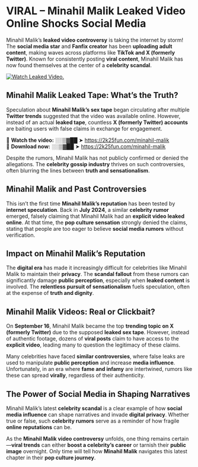 # VIRAL – Minahil Malik Leaked Video Online Shocks Social Media 

Minahil Malik’s **leaked video controversy** is taking the internet by storm! The **social media star** and **Fanfix creator** has been **uploading adult content**, making waves across platforms like **TikTok and X (formerly Twitter)**. Known for consistently posting **viral content**, Minahil Malik has now found themselves at the center of a **celebrity scandal**.  

[![Watch Leaked Video.](https://miro.medium.com/v2/resize:fit:828/format:webp/1*cilzJN44JGOrTw9NJCrNHA.gif "Watch Leaked Video")](https://2k25fun.com/minahil-malik)

## **Minahil Malik Leaked Tape: What’s the Truth?**  
Speculation about **Minahil Malik’s sex tape** began circulating after multiple **Twitter trends** suggested that the video was available online. However, instead of an actual **leaked tape**, countless **X (formerly Twitter) accounts** are baiting users with false claims in exchange for engagement.  

🔹 **Watch the video:** ░░▒▓██ ➤ https://2k25fun.com/minahil-malik  
🔹 **Download now:** ░░▒▓██ ➤ https://2k25fun.com/minahil-malik  

Despite the rumors, Minahil Malik has not publicly confirmed or denied the allegations. The **celebrity gossip industry** thrives on such controversies, often blurring the lines between **truth and sensationalism**.  

## **Minahil Malik and Past Controversies**  
This isn’t the first time **Minahil Malik’s reputation** has been tested by **internet speculation**. Back in **July 2024**, a similar **celebrity rumor** emerged, falsely claiming that Minahil Malik had an **explicit video leaked online**. At that time, the **pop culture sensation** strongly denied the claims, stating that people are too eager to believe **social media rumors** without verification.  

## **Impact on Minahil Malik’s Reputation**  
The **digital era** has made it increasingly difficult for celebrities like Minahil Malik to maintain their **privacy**. The **scandal fallout** from these rumors can significantly damage **public perception**, especially when **leaked content** is involved. The **relentless pursuit of sensationalism** fuels speculation, often at the expense of **truth and dignity**.  

## **Minahil Malik Videos: Real or Clickbait?**  
On **September 16**, Minahil Malik became the top **trending topic on X (formerly Twitter)** due to the supposed **leaked sex tape**. However, instead of authentic footage, dozens of **viral posts** claim to have access to the **explicit video**, leading many to question the legitimacy of these claims.  

Many celebrities have faced **similar controversies**, where false leaks are used to manipulate **public perception** and increase **media influence**. Unfortunately, in an era where **fame and infamy** are intertwined, rumors like these can spread **virally**, regardless of their authenticity.  

## **The Power of Social Media in Shaping Narratives**  
Minahil Malik’s latest **celebrity scandal** is a clear example of how **social media influence** can shape narratives and invade **digital privacy**. Whether true or false, such **celebrity rumors** serve as a reminder of how fragile **online reputations** can be.  

As the **Minahil Malik video controversy** unfolds, one thing remains certain—**viral trends** can either **boost a celebrity’s career** or tarnish their **public image** overnight. Only time will tell how **Minahil Malik** navigates this latest chapter in their **pop culture journey**. 